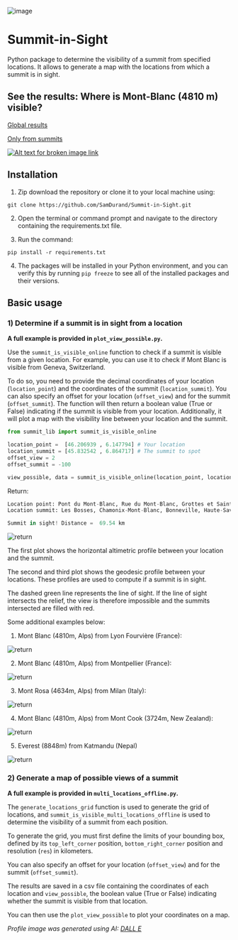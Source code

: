 ![image](data/pictures/logo_summit.png)

# Summit-in-Sight

Python package to determine the visibility of a summit from specified locations. It allows to generate a map with the locations from which a summit is in sight.

## See the results: Where is Mont-Blanc (4810 m) visible?
[Global results](https://raw.githack.com/SamDurand/Summit-in-Sight/main/data/maps/from_summits_MontBlanc.html)

[Only from summits](https://raw.githack.com/SamDurand/Summit-in-Sight/main/data/maps/from_summits_MontBlanc.html)

[![Alt text for broken image link](data/pictures/geneva_montblanc.png)](https://raw.githack.com/SamDurand/Summit-in-Sight/main/data/maps/from_summits_MontBlanc.html)

## Installation

1. Zip download the repository or clone it to your local machine using:
```
git clone https://github.com/SamDurand/Summit-in-Sight.git
```
2. Open the terminal or command prompt and navigate to the directory containing the requirements.txt file.

3. Run the command:
```
pip install -r requirements.txt
```
4. The packages will be installed in your Python environment, and you can verify this by running `pip freeze` to see all of the installed packages and their versions.

## Basic usage

### 1) Determine if a summit is in sight from a location

**A full example is provided in `plot_view_possible.py`.**

Use the `summit_is_visible_online` function to check if a summit is visible from a given location. For example, you can use it to check if Mont Blanc is visible from Geneva, Switzerland. 

To do so, you need to provide the decimal coordinates of your location (`location_point`) and the coordinates of the summit (`location_summit`). You can also specify an offset for your location (`offset_view`) and for the summit (`offset_summit`). The function will then return a boolean value (True or False) indicating if the summit is visible from your location. Additionally, it will plot a map with the visibility line between your location and the summit.

```python
from summit_lib import summit_is_visible_online

location_point =  [46.206939 , 6.147794] # Your location
location_summit = [45.832542 , 6.864717] # The summit to spot
offset_view = 2
offset_summit = -100

view_possible, data = summit_is_visible_online(location_point, location_summit, plot=True, offset_view=offset_view,offset_summit=offset_summit)
```

Return:
```python
Location point: Pont du Mont-Blanc, Rue du Mont-Blanc, Grottes et Saint-Gervais, Genève, 1201, Schweiz/Suisse/Svizzera/Svizra
Location summit: Les Bosses, Chamonix-Mont-Blanc, Bonneville, Haute-Savoie, Auvergne-Rhône-Alpes, France métropolitaine, 74400, France

Summit in sight! Distance =  69.54 km
```

![return](data/pictures/geneva_montblanc.png)

The first plot shows the horizontal altimetric profile between your location and the summit.

The second and third plot shows the geodesic profile between your locations. These profiles are used to compute if a summit is in sight. 

The dashed green line represents the line of sight. If the line of sight intersects the relief, the view is therefore impossible and the summits intersected are filled with red.

Some additional examples below:
1. Mont Blanc (4810m, Alps) from Lyon Fourvière (France):

![return](data/pictures/lyon_montblanc.png)

2. Mont Blanc (4810m, Alps) from Montpellier (France):

![return](data/pictures/montpellier_montblanc.png)

3. Mont Rosa (4634m, Alps) from Milan (Italy):

![return](data/pictures/milan_montrosa.png)

4. Mont Blanc (4810m, Alps) from Mont Cook (3724m, New Zealand):

![return](data/pictures/mtcooknz_montblanc.png)

5. Everest (8848m) from Katmandu (Nepal)
   
![return](data/pictures/katmandu_everest.png)

### 2) Generate a map of possible views of a summit

**A full example is provided in `multi_locations_offline.py`.**

The `generate_locations_grid` function is used to generate the grid of locations, and `summit_is_visible_multi_locations_offline` is used to determine the visibility of a summit from each position.

To generate the grid, you must first define the limits of your bounding box, defined by its `top_left_corner` position, `bottom_right_corner` position and resolution (`res`) in kilometers.

You can also specify an offset for your location (`offset_view`) and for the summit (`offset_summit`).

The results are saved in a csv file containing the coordinates of each location and `view_possible`, the boolean value (True or False) indicating whether the summit is visible from that location.

You can then use the `plot_view_possible` to plot your coordinates on a map.


*Profile image was generated using AI: [DALL E](https://openai.com/dall-e-2/)*
